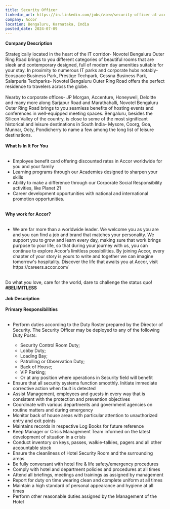 ```yaml
---
title: Security Officer
linkedin_url: https://in.linkedin.com/jobs/view/security-officer-at-accor-3970968043?position=26&pageNum=0&refId=qn6QhdJ1CFxGLxYGx7p%2BKA%3D%3D&trackingId=W9DwmJsDcm7hcsR8SHlphw%3D%3D
company: Accor
location: Bengaluru, Karnataka, India
posted_date: 2024-07-09
---
```


<div class="description__text description__text--rich">
<section class="show-more-less-html" data-max-lines="5">
<div class="show-more-less-html__markup show-more-less-html__markup--clamp-after-5 relative overflow-hidden">
<strong>Company Description<br/><br/></strong>Strategically located in the heart of the IT corridor- Novotel Bengaluru Outer Ring Road brings to you different categories of beautiful rooms that are sleek and contemporary designed, full of modern day amenities suitable for your stay. In proximity to numerous IT parks and corporate hubs notably- Ecospace Business Park, Prestige Techpark, Cessna Business Park, Salarpuria Techparks- Novotel Bengaluru Outer Ring Road offers the perfect residence to travelers across the globe.<br/><br/>Nearby to corporate offices- JP Morgan, Accenture, Honeywell, Deloitte and many more along Sarjapur Road and Marathahalli, Novotel Bengaluru Outer Ring Road brings to you seamless benefits of hosting events and conferences in well-equipped meeting spaces. Bengaluru, besides the Silicon Valley of the country, is close to some of the most significant historical and leisure destinations in South India- Mysore, Coorg, Goa, Munnar, Ooty, Pondicherry to name a few among the long list of leisure destinations.<br/><br/><strong>What Is In It For You<br/><br/></strong><ul><li>Employee benefit card offering discounted rates in Accor worldwide for you and your family</li><li>Learning programs through our Academies designed to sharpen your skills</li><li>Ability to make a difference through our Corporate Social Responsibility activities, like Planet 21</li><li>Career development opportunities with national and international promotion opportunities.<br/><br/></li></ul><strong>Why work for Accor?<br/><br/></strong><ul><li>We are far more than a worldwide leader. We welcome you as you are and you can find a job and brand that matches your personality. We support you to grow and learn every day, making sure that work brings purpose to your life, so that during your journey with us, you can continue to explore Accor’s limitless possibilities. By joining Accor, every chapter of your story is yours to write and together we can imagine tomorrow's hospitality. Discover the life that awaits you at Accor, visit https://careers.accor.com/<br/><br/></li></ul>Do what you love, care for the world, dare to challenge the status quo! <strong>#BELIMITLESS<br/><br/></strong><strong>Job Description<br/><br/></strong><strong>Primary Responsibilities <br/><br/></strong><ul><li>Perform duties according to the Duty Roster prepared by the Director of Security. The Security Officer may be deployed to any of the following Duty Posts:</li><ul><li>Security Control Room Duty;</li><li>Lobby Duty;</li><li>Loading Bay;</li><li>Patrolling or Observation Duty;</li><li>Back of House;</li><li>VIP Parking;</li><li>Or at any position where operations in Security field will benefit</li></ul><li>Ensure that all security systems function smoothly. Initiate immediate corrective action when fault is detected</li><li>Assist Management, employees and guests in every way that is consistent with the protection and prevention objectives</li><li>Coordinate with various departments and government agencies on routine matters and during emergency</li><li>Monitor back of house areas with particular attention to unauthorized entry and exit points</li><li>Maintains records in respective Log Books for future reference</li><li>Keep Manager or Crisis Management Team informed on the latest development of situation in a crisis</li><li>Conduct inventory on keys, passes, walkie-talkies, pagers and all other accountable stock</li><li>Ensure the cleanliness of Hotel Security Room and the surrounding areas</li><li>Be fully conversant with hotel fire &amp; life safety/emergency procedures</li><li>Comply with hotel and department policies and procedures at all times</li><li>Attend all briefings, meetings and trainings as assigned by management</li><li>Report for duty on time wearing clean and complete uniform at all times</li><li>Maintain a high standard of personal appearance and hygiene at all times</li><li>Perform other reasonable duties assigned by the Management of the Hotel</li></ul>
</div>


<!-- --> </section>
</div>